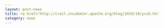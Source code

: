 ```yaml
---
layout: post-news
title: <a href="http://crail.incubator.apache.org/blog/2019/10/ycsb.html">Posted a blog about benchmarking Crail using the YCSB benchmark</a> 
category: news
---
```

